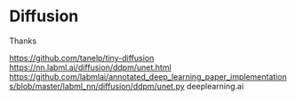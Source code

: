 # Diffusion

Thanks

https://github.com/tanelp/tiny-diffusion
https://nn.labml.ai/diffusion/ddpm/unet.html
https://github.com/labmlai/annotated_deep_learning_paper_implementations/blob/master/labml_nn/diffusion/ddpm/unet.py
deeplearning.ai